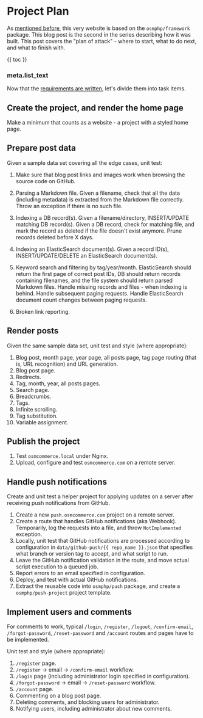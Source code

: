 # Project Plan

As [mentioned before](18-welcome.md), this very website is based on the `osmphp/framework` package. This blog post is the second in the series describing how it was built. This post covers the "plan of attack" - where to start, what to do next, and what to finish with.

{{ toc }}

### meta.list_text

Now that the [requirements are written](19-osmsoftware-website-requirements.md), let's divide them into task items. 

## Create the project, and render the home page

Make a minimum that counts as a website - a project with a styled home page.

## Prepare post data

Given a sample data set covering all the edge cases, unit test:

1. Make sure that blog post links and images work when browsing the source code on GitHub.
   
2. Parsing a Markdown file. Given a filename, check that all the data (including metadata) is extracted from the Markdown file correctly. Throw an exception if there is no such file.

3. Indexing a DB record(s). Given a filename/directory, INSERT/UPDATE matching DB record(s). Given a DB record, check for matching file, and mark the record as deleted if the file doesn't exist anymore. Prune records deleted before X days.

4. Indexing an ElasticSearch document(s). Given a record ID(s), INSERT/UPDATE/DELETE an ElasticSearch document(s).

5. Keyword search and filtering by tag/year/month. ElasticSearch should return the first page of correct post IDs, DB should return records containing filenames, and the file system should return parsed Markdown files. Handle missing records and files - when indexing is behind. Handle subsequent paging requests. Handle ElasticSearch document count changes between paging requests.

6. Broken link reporting.

## Render posts

Given the same sample data set, unit test and style (where appropriate): 

1. Blog post, month page, year page, all posts page, tag page routing (that is, URL recognition) and URL generation.
2. Blog post page. 
3. Redirects.
4. Tag, month, year, all posts pages.
5. Search page.
6. Breadcrumbs.
7. Tags.
8. Infinite scrolling.
9. Tag substitution.
10. Variable assignment.

## Publish the project

1. Test `osmcommerce.local` under Nginx.
2. Upload, configure and test `osmcommerce.com` on a remote server.
   
## Handle push notifications

Create and unit test a helper project for applying updates on a server after receiving push notifications from GitHub.

1. Create a new `push.osmcommerce.com` project on a remote server.
2. Create a route that handles GitHub notifications (aka Webhook). Temporarily, log the requests into a file, and throw `NotImplemented` exception.
3. Locally, unit test that GitHub notifications are processed according to configuration in `data/github-push/{{ repo_name }}.json` that specifies what branch or version tag to accept, and what script to run.
4. Leave the GitHub notification validation in the route, and move actual script execution to a queued job.  
5. Report errors to an email specified in configuration.
6. Deploy, and test with actual GitHub notifications.
7. Extract the reusable code into `osmphp/push` package, and create a `osmphp/push-project` project template.

## Implement users and comments 

For comments to work, typical `/login`, `/register`, `/logout`, `/confirm-email`, `/forgot-password`, `/reset-password` and `/account` routes and pages have to be implemented. 

Unit test and style (where appropriate):

1. `/register` page.
2. `/register` -> email -> `/confirm-email` workflow.
3. `/login` page (including administrator login specified in configuration).
4. `/forgot-password` -> email -> `/reset-password` workflow.
5. `/account` page.
6. Commenting on a blog post page.
7. Deleting comments, and blocking users for administrator.
8. Notifying users, including administrator about new comments.
